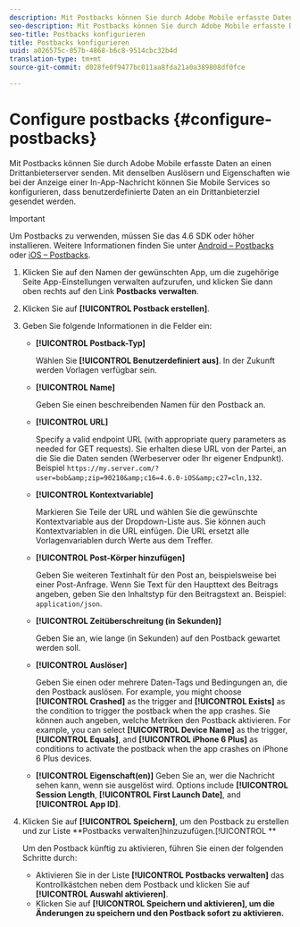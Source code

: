```yaml
---
description: Mit Postbacks können Sie durch Adobe Mobile erfasste Daten an einen Drittanbieterserver senden. Mit denselben Auslösern und Eigenschaften wie bei der Anzeige einer In-App-Nachricht können Sie Mobile Services so konfigurieren, dass benutzerdefinierte Daten an ein Drittanbieterziel gesendet werden.
seo-description: Mit Postbacks können Sie durch Adobe Mobile erfasste Daten an einen Drittanbieterserver senden. Mit denselben Auslösern und Eigenschaften wie bei der Anzeige einer In-App-Nachricht können Sie Mobile Services so konfigurieren, dass benutzerdefinierte Daten an ein Drittanbieterziel gesendet werden.
seo-title: Postbacks konfigurieren
title: Postbacks konfigurieren
uuid: a026575c-057b-4868-b6c8-9514cbc32b4d
translation-type: tm+mt
source-git-commit: d028fe0f9477bc011aa8fda21a0a389808df0fce

---
```



# Configure postbacks {#configure-postbacks}

Mit Postbacks können Sie durch Adobe Mobile erfasste Daten an einen Drittanbieterserver senden. Mit denselben Auslösern und Eigenschaften wie bei der Anzeige einer In-App-Nachricht können Sie Mobile Services so konfigurieren, dass benutzerdefinierte Daten an ein Drittanbieterziel gesendet werden.

>[!IMPORTANT]
>
>Um Postbacks zu verwenden, müssen Sie das 4.6 SDK oder höher installieren. Weitere Informationen finden Sie unter [Android – Postbacks](/help/android/analytics-main/postbacks/postbacks.md) oder [iOS – Postbacks](/help/ios/analytics-main/postback/postback.md).

1. Klicken Sie auf den Namen der gewünschten App, um die zugehörige Seite App-Einstellungen verwalten aufzurufen, und klicken Sie dann oben rechts auf den Link **Postbacks verwalten**.
1. Klicken Sie auf **[!UICONTROL Postback erstellen]**.
1. Geben Sie folgende Informationen in die Felder ein:

   * **[!UICONTROL Postback-Typ]**

      Wählen Sie **[!UICONTROL Benutzerdefiniert aus]**. In der Zukunft werden Vorlagen verfügbar sein.

   * **[!UICONTROL Name]**

      Geben Sie einen beschreibenden Namen für den Postback an.

   * **[!UICONTROL URL]**

      Specify a valid endpoint URL (with appropriate query parameters as needed for GET requests). Sie erhalten diese URL von der Partei, an die Sie die Daten senden (Werbeserver oder Ihr eigener Endpunkt). Beispiel `https://my.server.com/?user=bob&amp;zip=90210&amp;c16=4.6.0-iOS&amp;c27=cln,132`.

   * **[!UICONTROL Kontextvariable]**

      Markieren Sie Teile der URL und wählen Sie die gewünschte Kontextvariable aus der Dropdown-Liste aus. Sie können auch Kontextvariablen in die URL einfügen. Die URL ersetzt alle Vorlagenvariablen durch Werte aus dem Treffer.

   * **[!UICONTROL Post-Körper hinzufügen]**

      Geben Sie weiteren Textinhalt für den Post an, beispielsweise bei einer Post-Anfrage. Wenn Sie Text für den Haupttext des Beitrags angeben, geben Sie den Inhaltstyp für den Beitragstext an. Beispiel: `application/json`.

   * **[!UICONTROL Zeitüberschreitung (in Sekunden)]**

      Geben Sie an, wie lange (in Sekunden) auf den Postback gewartet werden soll.

   * **[!UICONTROL Auslöser]**

      Geben Sie einen oder mehrere Daten-Tags und Bedingungen an, die den Postback auslösen. For example, you might choose **[!UICONTROL Crashed]** as the trigger and **[!UICONTROL Exists]** as the condition to trigger the postback when the app crashes. Sie können auch angeben, welche Metriken den Postback aktivieren. For example, you can select **[!UICONTROL Device Name]** as the trigger, **[!UICONTROL Equals]**, and **[!UICONTROL iPhone 6 Plus]** as conditions to activate the postback when the app crashes on iPhone 6 Plus devices.

   * **[!UICONTROL Eigenschaft(en)]**
   Geben Sie an, wer die Nachricht sehen kann, wenn sie ausgelöst wird. Options include **[!UICONTROL Session Length**, **[!UICONTROL First Launch Date]**, and **[!UICONTROL App ID]**.

1. Klicken Sie auf **[!UICONTROL Speichern]**, um den Postback zu erstellen und zur Liste **Postbacks verwalten]hinzuzufügen.[!UICONTROL **

   Um den Postback künftig zu aktivieren, führen Sie einen der folgenden Schritte durch:

   * Aktivieren Sie in der Liste **[!UICONTROL Postbacks verwalten]** das Kontrollkästchen neben dem Postback und klicken Sie auf **[!UICONTROL Auswahl aktivieren]**.
   * Klicken Sie auf **[!UICONTROL Speichern und aktivieren], um die Änderungen zu speichern und den Postback sofort zu aktivieren.**
